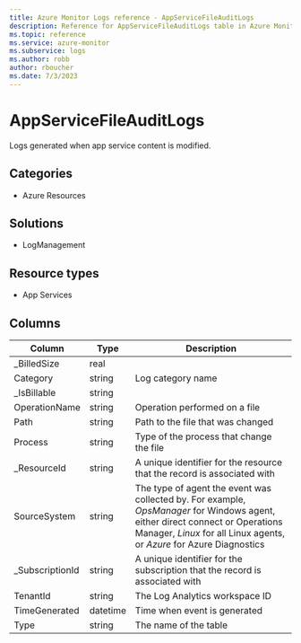 ```yaml
---
title: Azure Monitor Logs reference - AppServiceFileAuditLogs
description: Reference for AppServiceFileAuditLogs table in Azure Monitor Logs.
ms.topic: reference
ms.service: azure-monitor
ms.subservice: logs
ms.author: robb
author: rboucher
ms.date: 7/3/2023
---
```


# AppServiceFileAuditLogs

 Logs generated when app service content is modified.

## Categories

- Azure Resources
## Solutions

- LogManagement
## Resource types

- App Services




## Columns

| Column | Type | Description |
| --- | --- | --- |
| _BilledSize | real |  |
| Category | string | Log category name |
| _IsBillable | string |  |
| OperationName | string | Operation performed on a file |
| Path | string | Path to the file that was changed |
| Process | string | Type of the process that change the file |
| _ResourceId | string | A unique identifier for the resource that the record is associated with |
| SourceSystem | string | The type of agent the event was collected by. For example, *OpsManager* for Windows agent, either direct connect or Operations Manager, *Linux* for all Linux agents, or *Azure* for Azure Diagnostics |
| _SubscriptionId | string | A unique identifier for the subscription that the record is associated with |
| TenantId | string | The Log Analytics workspace ID |
| TimeGenerated | datetime | Time when event is generated |
| Type | string | The name of the table |
